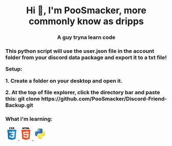<h1 align="center">Hi 👋, I'm PooSmacker, more commonly know as dripps</h1>
<h3 align="center">A guy tryna learn code</h3>

<h3 align="left">This python script will use the user.json file in the account folder from your discord data package and export it to a txt file!
<p>
<p align="left">Setup:
<p align="left">1. Create a folder on your desktop and open it.
<p align="left">2. At the top of file explorer, click the directory bar and paste this: git clone https://github.com/PooSmacker/Discord-Friend-Backup.git
<p align="left">

<h3 align="left">What i'm learning:</h3>
<p align="left"> <a href="https://www.w3schools.com/css/" target="_blank" rel="noreferrer"> <img src="https://raw.githubusercontent.com/devicons/devicon/master/icons/css3/css3-original-wordmark.svg" alt="css3" width="40" height="40"/> </a> <a href="https://www.w3.org/html/" target="_blank" rel="noreferrer"> <img src="https://raw.githubusercontent.com/devicons/devicon/master/icons/html5/html5-original-wordmark.svg" alt="html5" width="40" height="40"/> </a> <a href="https://www.python.org" target="_blank" rel="noreferrer"> <img src="https://raw.githubusercontent.com/devicons/devicon/master/icons/python/python-original.svg" alt="python" width="40" height="40"/> </a> </p>
